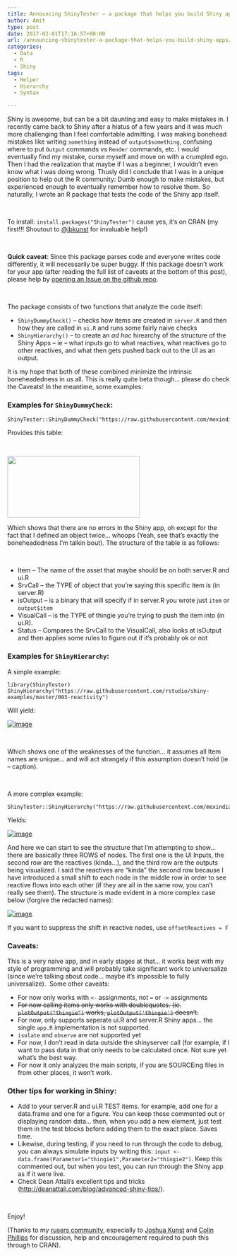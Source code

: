 ```yaml
---
title: Announcing ShinyTester – a package that helps you build Shiny apps
author: Amit
type: post
date: 2017-02-01T17:16:57+00:00
url: /announcing-shinytester-a-package-that-helps-you-build-shiny-apps/
categories:
  - Data
  - R
  - Shiny
tags:
  - Helper
  - Hierarchy
  - Syntax

---
```

Shiny is awesome, but can be a bit daunting and easy to make mistakes in. I recently came back to Shiny after a hiatus of a few years and it was much more challenging than I feel comfortable admitting. I was making bonehead mistakes like writing `something` instead of `output$something`, confusing where to put `Output` commands vs `Render` commands, etc. I would eventually find my mistake, curse myself and move on with a crumpled ego. Then I had the realization that maybe if I was a beginner, I wouldn&#8217;t even know what I was doing wrong. Thusly did I conclude that I was in a unique position to help out the R community: Dumb enough to make mistakes, but experienced enough to eventually remember how to resolve them. So naturally, I wrote an R package that tests the code of the Shiny app itself.

&nbsp;

To install: `install.packages("ShinyTester")` cause yes, it&#8217;s on CRAN (my first!!! Shoutout to [@jbkunst][1] for invaluable help!)

&nbsp;

**Quick caveat**: Since this package parses code and everyone writes code differently, it will necessarily be super buggy. If this package doesn&#8217;t work for your app (after reading the full list of caveats at the bottom of this post), please help by [opening an Issue on the github repo][2].

&nbsp;

The package consists of two functions that analyze the code itself:

  * `ShinyDummyCheck()` &#8211; checks how items are created in `server.R` and then how they are called in `ui.R` and runs some fairly naive checks
  * `ShinyHierarchy()` &#8211; to create an _ad hoc_ hirearchy of the structure of the Shiny Apps &#8211; ie &#8211; what inputs go to what reactives, what reactives go to other reactives, and what then gets pushed back out to the UI as an output.

It is my hope that both of these combined minimize the intrinsic boneheadedness in us all. This is really quite beta though&#8230; please do check the Caveats! In the meantime, some examples:

### Examples for `ShinyDummyCheck`:

    ShinyTester::ShinyDummyCheck("https://raw.githubusercontent.com/mexindian/ShinyServer/master/LineSelector")
    

Provides this table:

&nbsp;

[<img class="alignnone size-medium wp-image-728" src="https://i1.wp.com/amitkohli.com/wp-content/uploads/2017/02/shinyDummyCheck.png?resize=300%2C139" alt="" width="300" height="139" srcset="https://i1.wp.com/amitkohli.com/wp-content/uploads/2017/02/shinyDummyCheck.png?resize=300%2C139 300w, https://i1.wp.com/amitkohli.com/wp-content/uploads/2017/02/shinyDummyCheck.png?w=467 467w" sizes="(max-width: 300px) 100vw, 300px" data-recalc-dims="1" />][3]

Which shows that there are no errors in the Shiny app, oh except for the fact that I defined an object twice&#8230; whoops (Yeah, see that&#8217;s exactly the boneheadedness I&#8217;m talkin bout). The structure of the table is as follows:

&nbsp;

  * Item &#8211; The name of the asset that maybe should be on both server.R and ui.R
  * SrvCall &#8211; the TYPE of object that you&#8217;re saying this specific item is (in server.R)
  * isOutput &#8211; is a binary that will specify if in server.R you wrote just `item` or `output$item`
  * VisualCall &#8211; is the TYPE of thingie you&#8217;re trying to push the item into (in ui.R).
  * Status &#8211; Compares the SrvCall to the VisualCall, also looks at isOutput and then applies some rules to figure out if it&#8217;s probably ok or not

### Examples for `ShinyHierarchy`:

A simple example:

    library(ShinyTester)
    ShinyHierarchy("https://raw.githubusercontent.com/rstudio/shiny-examples/master/003-reactivity")
    

Will yield:

<a href="https://i1.wp.com/cloud.githubusercontent.com/assets/8094091/21746544/7830f6b2-d50e-11e6-8583-c90670786adc.png?ssl=1" target="_blank"><img src="https://i1.wp.com/cloud.githubusercontent.com/assets/8094091/21746544/7830f6b2-d50e-11e6-8583-c90670786adc.png?w=750&#038;ssl=1" alt="image" data-recalc-dims="1" /></a>

&nbsp;

Which shows one of the weaknesses of the function&#8230; it assumes all Item names are unique&#8230; and will act strangely if this assumption doesn&#8217;t hold (ie &#8211; caption).

&nbsp;

A more complex example:

    ShinyTester::ShinyHierarchy("https://raw.githubusercontent.com/mexindian/ShinyServer/master/LineSelector")
    

Yields:

<a href="https://i1.wp.com/cloud.githubusercontent.com/assets/8094091/21746698/169dcdc0-d514-11e6-88ed-357d37293b65.png?ssl=1" target="_blank"><img src="https://i1.wp.com/cloud.githubusercontent.com/assets/8094091/21746698/169dcdc0-d514-11e6-88ed-357d37293b65.png?w=750&#038;ssl=1" alt="image" data-recalc-dims="1" /></a>

And here we can start to see the structure that I&#8217;m attempting to show&#8230; there are basically three ROWS of nodes. The first one is the UI Inputs, the second row are the reactives (kinda&#8230;), and the third row are the outputs being visualized. I said the reactives are &#8220;kinda&#8221; the second row because I have introduced a small shift to each node in the middle row in order to see reactive flows into each other (if they are all in the same row, you can&#8217;t really see them). The structure is made evident in a more complex case below (forgive the redacted names):

<a href="https://i0.wp.com/cloud.githubusercontent.com/assets/8094091/21746742/67a21a86-d515-11e6-96d4-5456b54a7747.png?ssl=1" target="_blank"><img src="https://i0.wp.com/cloud.githubusercontent.com/assets/8094091/21746742/67a21a86-d515-11e6-96d4-5456b54a7747.png?w=750&#038;ssl=1" alt="image" data-recalc-dims="1" /></a>

If you want to suppress the shift in reactive nodes, use `offsetReactives = F`

### Caveats:

This is a very naive app, and in early stages at that&#8230; it works best with my style of programming and will probably take significant work to universalize (since we&#8217;re talking about code&#8230; maybe it&#8217;s impossible to fully universalize).  Some other caveats:

  * For now only works with `<-` assignments, not `=` or `->` assignments
  * <del>For now calling items only works with doublequotes. (ie. <code>plotOutput("thingie")</code> works, <code>plotOutput('thingie')</code> doesn&#8217;t.</del>
  * For now, only supports seperate ui.R and server.R Shiny apps&#8230; the single `app.R` implementation is not supported.
  * `isolate` and `observe` are not supported yet
  * For now, I don&#8217;t read in data outside the shinyserver call (for example, if I want to pass data in that only needs to be calculated once. Not sure yet what&#8217;s the best way.
  * For now it only analyzes the main scripts, if you are SOURCEing files in from other places, it won&#8217;t work.

### Other tips for working in Shiny:

  * Add to your server.R and ui.R TEST items. for example, add one for a data.frame and one for a figure. You can keep these commented out or displaying random data&#8230; then, when you add a new element, just test them in the test blocks before adding them to the exact place. Saves time.
  * Likewise, during testing, if you need to run through the code to debug, you can always simulate inputs by writing this: `input <- data.frame(Parameter1="thingie1",Parameter2="thingie2")`. Keep this commented out, but when you test, you can run through the Shiny app as if it were live.
  * Check Dean Attali&#8217;s excellent tips and tricks (<http://deanattali.com/blog/advanced-shiny-tips/>).

&nbsp;

Enjoy!

(Thanks to my [rusers community][4], especially to [Joshua Kunst][1] and [Colin Phillips][5] for discussion, help and encouragement required to push this through to CRAN).

 [1]: http://jkunst.com
 [2]: https://github.com/mexindian/ShinyTester/issues
 [3]: https://i1.wp.com/amitkohli.com/wp-content/uploads/2017/02/shinyDummyCheck.png
 [4]: http://rusers.co
 [5]: http://www.pivotsciences.com